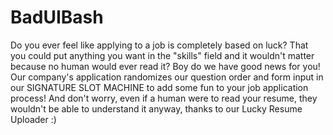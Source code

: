 # BadUIBash

Do you ever feel like applying to a job is completely based on luck? That you could put anything you want in the "skills" field and it wouldn't matter because no human would ever read it? Boy do we have good news for you! Our company's application randomizes our question order and form input in our SIGNATURE SLOT MACHINE to add some fun to your job application process! And don't worry, even if a human were to read your resume, they wouldn't be able to understand it anyway, thanks to our Lucky Resume Uploader :)
